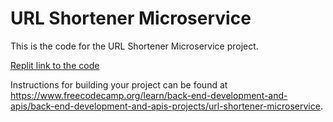 # URL Shortener Microservice

This is the code for the URL Shortener Microservice project. 

[Replit link to the code](https://replit.com/@its-haanna/project-urlshortener?v=1)




Instructions for building your project can be found at https://www.freecodecamp.org/learn/back-end-development-and-apis/back-end-development-and-apis-projects/url-shortener-microservice.
